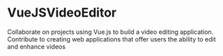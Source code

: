 # VueJSVideoEditor
Collaborate on projects using Vue.js to build a video editing application. Contribute to creating web applications that offer users the ability to edit and enhance videos
